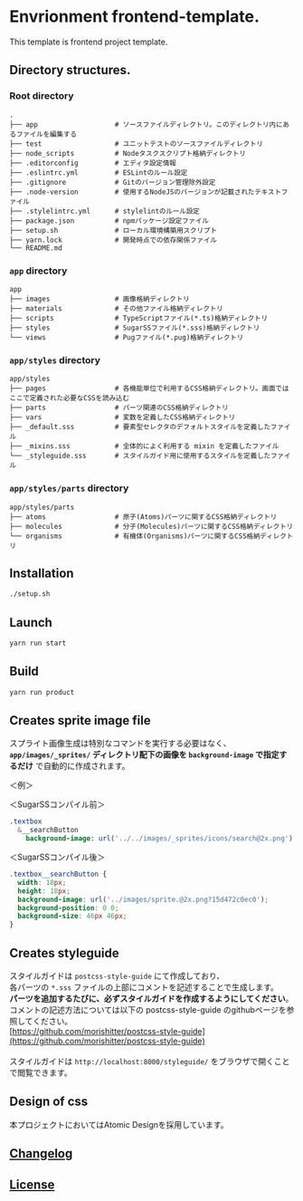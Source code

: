 # Envrionment frontend-template.

This template is frontend project template.

## Directory structures.

### Root directory

```
.
├── app                   # ソースファイルディレクトリ。このディレクトリ内にあるファイルを編集する
├── test                  # ユニットテストのソースファイルディレクトリ
├── node_scripts          # Nodeタスクスクリプト格納ディレクトリ
├── .editorconfig         # エディタ設定情報
├── .eslintrc.yml         # ESLintのルール設定
├── .gitignore            # Gitのバージョン管理除外設定
├── .node-version         # 使用するNodeJSのバージョンが記載されたテキストファイル
├── .stylelintrc.yml      # stylelintのルール設定
├── package.json          # npmパッケージ設定ファイル
├── setup.sh              # ローカル環境構築用スクリプト
├── yarn.lock             # 開発時点での依存関係ファイル
└── README.md
```

### `app` directory

```
app
├── images                # 画像格納ディレクトリ
├── materials             # その他ファイル格納ディレクトリ
├── scripts               # TypeScriptファイル(*.ts)格納ディレクトリ
├── styles                # SugarSSファイル(*.sss)格納ディレクトリ
└── views                 # Pugファイル(*.pug)格納ディレクトリ
```

### `app/styles` directory

```
app/styles
├── pages                 # 各機能単位で利用するCSS格納ディレクトリ。画面ではここで定義された必要なCSSを読み込む
├── parts                 # パーツ関連のCSS格納ディレクトリ
├── vars                  # 変数を定義したCSS格納ディレクトリ
├── _default.sss          # 要素型セレクタのデフォルトスタイルを定義したファイル
├── _mixins.sss           # 全体的によく利用する mixin を定義したファイル
└── _styleguide.sss       # スタイルガイド用に使用するスタイルを定義したファイル
```

### `app/styles/parts` directory

```
app/styles/parts
├── atoms                 # 原子(Atoms)パーツに関するCSS格納ディレクトリ
├── molecules             # 分子(Molecules)パーツに関するCSS格納ディレクトリ
└── organisms             # 有機体(Organisms)パーツに関するCSS格納ディレクトリ
```

## Installation

```bash
./setup.sh
```

## Launch

```bash
yarn run start
```

## Build

```bash
yarn run product
```

## Creates sprite image file

スプライト画像生成は特別なコマンドを実行する必要はなく、<br>
**`app/images/_sprites/` ディレクトリ配下の画像を `background-image` で指定するだけ** で自動的に作成されます。

＜例＞

＜SugarSSコンパイル前＞
```sass
.textbox
  &__searchButton
    background-image: url('../../images/_sprites/icons/search@2x.png')
```

＜SugarSSコンパイル後＞
```css
.textbox__searchButton {
  width: 18px;
  height: 18px;
  background-image: url('../images/sprite.@2x.png?15d472c0ec0');
  background-position: 0 0;
  background-size: 46px 46px;
}
```

## Creates styleguide

スタイルガイドは `postcss-style-guide` にて作成しており、<br>
各パーツの `*.sss` ファイルの上部にコメントを記述することで生成します。<br>
**パーツを追加するたびに、必ずスタイルガイドを作成するようにしてください**。<br>
コメントの記述方法については以下の postcss-style-guide のgithubページを参照してください。<br>
[https://github.com/morishitter/postcss-style-guide](https://github.com/morishitter/postcss-style-guide)
<br>
<br>
スタイルガイドは `http://localhost:8000/styleguide/` をブラウザで開くことで閲覧できます。

## Design of css

本プロジェクトにおいてはAtomic Designを採用しています。<br>

## [Changelog](CHANGELOG.md)

## [License](LICENSE)
